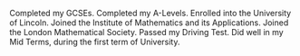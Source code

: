 Completed my GCSEs.
Completed my A-Levels.
Enrolled into the University of Lincoln.
Joined the Institute of Mathematics and its Applications.
Joined the London Mathematical Society.
Passed my Driving Test.
Did well in my Mid Terms, during the first term of University.